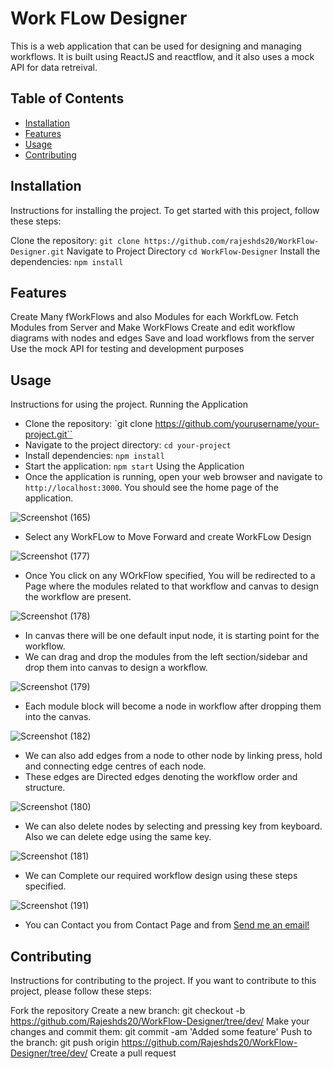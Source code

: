 # Work FLow Designer

This is a web application that can be used for designing and managing workflows. It is built using ReactJS and reactflow, and it also uses a mock API for data retreival.

## Table of Contents

- [Installation](#installation)
- [Features](#features)
- [Usage](#usage)
- [Contributing](#contributing)



## Installation

Instructions for installing the project.
To get started with this project, follow these steps:

Clone the repository: `git clone https://github.com/rajeshds20/WorkFlow-Designer.git`
Navigate to Project Directory `cd WorkFlow-Designer`
Install the dependencies: `npm install`


## Features

Create Many fWorkFlows and also Modules for each WorkfLow.
Fetch Modules from Server and Make WorkFlows
Create and edit workflow diagrams with nodes and edges
Save and load workflows from the server
Use the mock API for testing and development purposes


## Usage

Instructions for using the project.
Running the Application
- Clone the repository: `git clone https://github.com/yourusername/your-project.git``
- Navigate to the project directory: `cd your-project`
- Install dependencies: `npm install`
- Start the application: `npm start`
Using the Application
- Once the application is running, open your web browser and navigate to `http://localhost:3000`. You should see the home page of the application.

![Screenshot (165)](https://user-images.githubusercontent.com/104376917/230760258-7559aa2b-b07a-4135-82b7-97c169b48fcc.png)
- Select any WorkFLow to Move Forward and create WorkFLow Design

![Screenshot (177)](https://user-images.githubusercontent.com/104376917/230760313-9cf2f8e8-df7a-4e75-93a8-7b35128b9430.png)
- Once You click on any WOrkFlow specified, You will be redirected to a Page where the modules related to that workflow and canvas to design the workflow are present. 

![Screenshot (178)](https://user-images.githubusercontent.com/104376917/230760499-add1cb07-6815-4d14-9036-6f3c9daef6b4.png)
- In canvas there will be one default input node, it is starting point for the workflow.
- We can drag and drop the modules from the left section/sidebar and drop them into canvas to design a workflow.

![Screenshot (179)](https://user-images.githubusercontent.com/104376917/230760646-67decd1e-18a8-4dd0-b04d-036535b90c20.png)
- Each module block will become a node in workflow after dropping them into the canvas.

![Screenshot (182)](https://user-images.githubusercontent.com/104376917/230760803-94563d6f-b8c7-4fff-87cc-61f37ca802c2.png)
- We can also add edges from a node to other node by linking press, hold and connecting edge centres of each node.
- These edges are Directed edges denoting the workflow order and structure.

![Screenshot (180)](https://user-images.githubusercontent.com/104376917/230760954-0cfb9732-882b-4983-9d0e-af63af476561.png)
-  We can also delete nodes by selecting and pressing <backspace> key from keyboard. Also we can delete edge using the same <backspace> key.

![Screenshot (181)](https://user-images.githubusercontent.com/104376917/230761099-f89a2540-bb5c-46d6-9798-49ef7eefb37c.png)
-  We can Complete our required workflow design using these steps specified.

![Screenshot (191)](https://user-images.githubusercontent.com/104376917/230762254-37193eed-3f26-4f61-9cf9-b928d6efbd8b.png)
- You can Contact you from Contact Page and from [Send me an email!](mailto:dsrajesh71@gmail.com?subject=Hello%20from%20my%20project&body=Hi%20there,%0A%0AJust%20wanted%20to%20say%20hello.)


## Contributing

Instructions for contributing to the project.
If you want to contribute to this project, please follow these steps:

Fork the repository
Create a new branch: git checkout -b https://github.com/Rajeshds20/WorkFlow-Designer/tree/dev/<some-feature>
Make your changes and commit them: git commit -am 'Added some feature'
Push to the branch: git push origin https://github.com/Rajeshds20/WorkFlow-Designer/tree/dev/<some-feature>
Create a pull request

